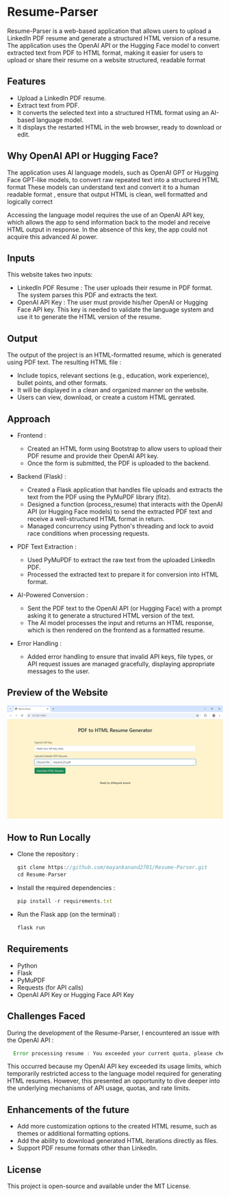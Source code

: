 # Resume-Parser
Resume-Parser is a web-based application that allows users to upload a LinkedIn PDF resume and generate a structured HTML version of a resume. The application uses the OpenAI API or the Hugging Face model to convert extracted text from PDF to HTML format, making it easier for users to upload or share their resume on a website structured, readable format

## Features
- Upload a LinkedIn PDF resume.
- Extract text from PDF.
- It converts the selected text into a structured HTML format using an AI-based language model.
- It displays the restarted HTML in the web browser, ready to download or edit.

## Why OpenAI API or Hugging Face?
The application uses AI language models, such as OpenAI GPT or Hugging Face GPT-like models, to convert raw repeated text into a structured HTML format These models can understand text and convert it to a human readable format , ensure that output HTML is clean, well formatted and logically correct

Accessing the language model requires the use of an OpenAI API key, which allows the app to send information back to the model and receive HTML output in response. In the absence of this key, the app could not acquire this advanced AI power.

## Inputs 
This website takes two inputs:
- LinkedIn PDF Resume : The user uploads their resume in PDF format. The system parses this PDF and extracts the text.
- OpenAI API Key : The user must provide his/her OpenAI or Hugging Face API key. This key is needed to validate the language system and use it to generate the HTML version of the resume.

## Output
The output of the project is an HTML-formatted resume, which is generated using PDF text. The resulting HTML file :
- Include topics, relevant sections (e.g., education, work experience), bullet points, and other formats.
- It will be displayed in a clean and organized manner on the website.
- Users can view, download, or create a custom HTML genrated.

## Approach
- Frontend :
  - Created an HTML form using Bootstrap to allow users to upload their PDF resume and provide their OpenAI API key.
  - Once the form is submitted, the PDF is uploaded to the backend.

- Backend (Flask) :
  - Created a Flask application that handles file uploads and extracts the text from the PDF using the PyMuPDF library (fitz).
  - Designed a function (process_resume) that interacts with the OpenAI API (or Hugging Face models) to send the extracted PDF text and receive a well-structured HTML format in return.
  - Managed concurrency using Python's threading and lock to avoid race conditions when processing requests.

- PDF Text Extraction :
  - Used PyMuPDF to extract the raw text from the uploaded LinkedIn PDF.
  - Processed the extracted text to prepare it for conversion into HTML format.
    
- AI-Powered Conversion :
  - Sent the PDF text to the OpenAI API (or Hugging Face) with a prompt asking it to generate a structured HTML version of the text.
  - The AI model processes the input and returns an HTML response, which is then rendered on the frontend as a formatted resume.
    
- Error Handling :
  - Added error handling to ensure that invalid API keys, file types, or API request issues are managed gracefully, displaying appropriate messages to the user.

## Preview of the Website

![Home Page](Images/Input.png)


## How to Run Locally
- Clone the repository :
  ```javascript
  git clone https://github.com/mayankanand2701/Resume-Parser.git
  cd Resume-Parser
  ```
- Install the required dependencies :
  ```javascript
  pip install -r requirements.txt
  ```
- Run the Flask app (on the terminal) :
   ```javascript
  flask run
  ```

## Requirements
- Python
- Flask
- PyMuPDF
- Requests (for API calls)
- OpenAI API Key or Hugging Face API Key

## Challenges Faced
During the development of the Resume-Parser, I encountered an issue with the OpenAI API :
```javascript
  Error processing resume : You exceeded your current quota, please check your plan and billing details.
```
This occurred because my OpenAI API key exceeded its usage limits, which temporarily restricted access to the language model required for generating HTML resumes. However, this presented an opportunity to dive deeper into the underlying mechanisms of API usage, quotas, and rate limits.

## Enhancements of the future
- Add more customization options to the created HTML resume, such as themes or additional formatting options.
- Add the ability to download generated HTML iterations directly as files.
- Support PDF resume formats other than LinkedIn.

## License
This project is open-source and available under the MIT License.

